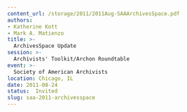 ```yaml
---
content_url: /storage/2011/2011Aug-SAAArchivesSpace.pdf
authors:
- Katherine Kott
- Mark A. Matienzo
title: >-
  ArchivesSpace Update
session: >-
  Archivists' Toolkit/Archon Roundtable
event: >-
  Society of American Archivists
location: Chicago, IL
date: 2011-08-24
status:  Invited
slug: saa-2011-archivesspace
---
```

